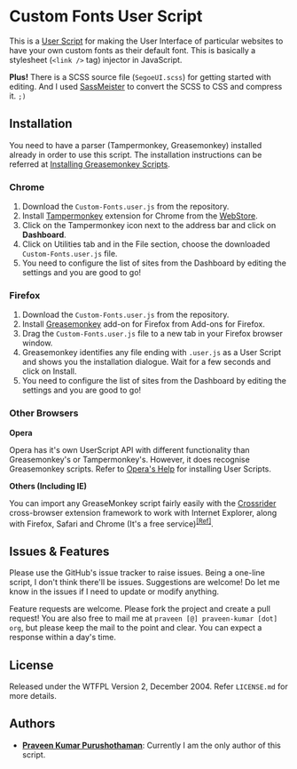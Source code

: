 # Custom Fonts User Script

This is a [User Script](http://userscripts-mirror.org/) for making the User Interface of particular websites to have your own custom fonts as their default font. This is basically a stylesheet (`<link />` tag) injector in JavaScript.

**Plus!** There is a SCSS source file (`SegoeUI.scss`) for getting started with editing. And I used [SassMeister](http://sassmeister.com/) to convert the SCSS to CSS and compress it. `;)`

## Installation

You need to have a parser (Tampermonkey, Greasemonkey) installed already in order to use this script. The installation instructions can be referred at [Installing Greasemonkey Scripts](http://userscripts-mirror.org/about/installing.html).

### Chrome

1. Download the `Custom-Fonts.user.js` from the repository.
2. Install [Tampermonkey](http://tampermonkey.net/) extension for Chrome from the [WebStore](https://chrome.google.com/webstore/detail/tampermonkey/dhdgffkkebhmkfjojejmpbldmpobfkfo).
3. Click on the Tampermonkey icon next to the address bar and click on **Dashboard**.
4. Click on Utilities tab and in the File section, choose the downloaded `Custom-Fonts.user.js` file.
5. You need to configure the list of sites from the Dashboard by editing the settings and you are good to go!

### Firefox

1. Download the `Custom-Fonts.user.js` from the repository.
2. Install [Greasemonkey](https://addons.mozilla.org/en-US/firefox/addon/greasemonkey/) add-on for Firefox from Add-ons for Firefox.
3. Drag the `Custom-Fonts.user.js` file to a new tab in your Firefox browser window.
4. Greasemonkey identifies any file ending with `.user.js` as a User Script and shows you the installation dialogue. Wait for a few seconds and click on Install.
5. You need to configure the list of sites from the Dashboard by editing the settings and you are good to go!

### Other Browsers

**Opera**

Opera has it's own UserScript API with different functionality than Greasemonkey's or Tampermonkey's. However, it does recognise Greasemonkey scripts. Refer to [Opera's Help](http://www.opera.com/help) for installing User Scripts.

**Others (Including IE)**

You can import any GreaseMonkey script fairly easily with the [Crossrider](http://crossrider.com) cross-browser extension framework to work with Internet Explorer, along with Firefox, Safari and Chrome (It's a free service)<sup>[[Ref]](http://stackoverflow.com/a/12176626/462627)</sup>.

## Issues & Features

Please use the GitHub's issue tracker to raise issues. Being a one-line script, I don't think there'll be issues. Suggestions are welcome! Do let me know in the issues if I need to update or modify anything.

Feature requests are welcome. Please fork the project and create a pull request! You are also free to mail me at `praveen [@] praveen-kumar [dot] org`, but please keep the mail to the point and clear. You can expect a response within a day's time.

## License

Released under the WTFPL Version 2, December 2004. Refer `LICENSE.md` for more details.

## Authors

* [**Praveen Kumar Purushothaman**](https://github.com/praveenscience): Currently I am the only author of this script.